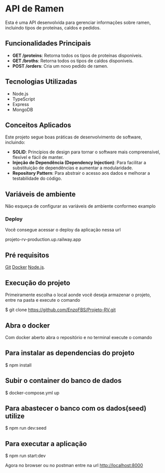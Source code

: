 # API de Ramen

Esta é uma API desenvolvida para gerenciar informações sobre ramen, incluindo tipos de proteínas, caldos e pedidos.

## Funcionalidades Principais

- **GET /proteins**: Retorna todos os tipos de proteínas disponíveis.
- **GET /broths**: Retorna todos os tipos de caldos disponíveis.
- **POST /orders**: Cria um novo pedido de ramen.

## Tecnologias Utilizadas

- Node.js
- TypeScript
- Express
- MongoDB

## Conceitos Aplicados

Este projeto segue boas práticas de desenvolvimento de software, incluindo:

- **SOLID**: Princípios de design para tornar o software mais compreensível, flexível e fácil de manter.
- **Injeção de Dependência (Dependency Injection)**: Para facilitar a substituição de dependências e aumentar a modularidade.
- **Repository Pattern**: Para abstrair o acesso aos dados e melhorar a testabilidade do código.

## Variáveis de ambiente

Não esqueça de configurar as variáveis de ambiente conformeo examplo

### Deploy

Você consegue acessar o deploy da aplicação nessa url

projeto-rv-production.up.railway.app

## Pré requisitos

[Git](https://git-scm.com)
[Docker](https://www.docker.com/products/docker-desktop/)
[Node.js](https://nodejs.org/en/).

## Execução do projeto

Primeiramente escolha o local aonde você deseja armazenar o projeto, entre na pasta e execute o comando

$ git clone https://github.com/EnzoFBS/Projeto-RV.git

## Abra o docker

Com docker aberto abra o repositório e no terminal execute o comando

## Para instalar as dependencias do projeto

$ npm install

## Subir o container do banco de dados

$ docker-compose.yml up

## Para abastecer o banco com os dados(seed) utilize

$ npm run dev:seed

## Para executar a aplicação

$ npm run start:dev

Agora no browser ou no postman entre na url <http://localhost:8000>
